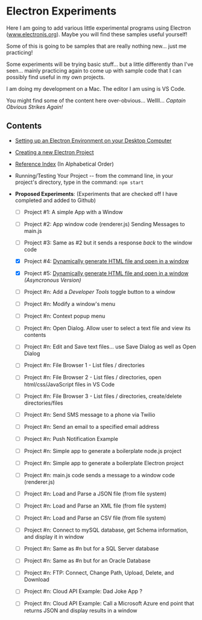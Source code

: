 # Electron Experiments
Here I am going to add various little experimental programs using Electron (www.electronjs.org). Maybe you will find these samples useful yourself!

Some of this is going to be samples that are really nothing new... just me practicing!

Some experiments will be trying basic stuff... but a little differently than I've seen... mainly practicing again to come up with sample code that I can possibly find useful in my own projects.

I am doing my development on a Mac.  The editor I am using is VS Code.

You might find some of the content here over-obvious... Wellll... *Captain Obvious Strikes Again!*

## Contents
- [Setting up an Electron Environment on your Desktop Computer](https://github.com/OrvilleChomer/electronjs-experiments/blob/main/setting-up-electron-environment.MD)
- [Creating a new Electron Project](creating-electron-projects.MD)
- [Reference Index](https://github.com/OrvilleChomer/electronjs-experiments/blob/main/refIndex.md) (In Alphabetical Order)
- Running/Testing Your Project -- from the command line, in your project's directory, type in the command:  `npm start`

- **Proposed Experiments**: (Experiments that are checked off I have completed and added to Github)
   - [ ] Project #1: A simple App with a Window
   - [ ] Project #2: App window code (renderer.js) Sending Messages to main.js
   - [ ] Project #3: Same as #2 but it sends a response *back* to the window code
   - [X] Project #4: [Dynamically generate HTML file and open in a window](https://github.com/OrvilleChomer/electronjs-experiments/tree/main/project4)
   - [X] Project #5: [Dynamically generate HTML file and open in a window](https://github.com/OrvilleChomer/electronjs-experiments/tree/main/project5) *(Asyncronous Version)*
   - [ ] Project #n: Add a *Developer Tools* toggle button to a window
   - [ ] Project #n: Modify a window's menu
   - [ ] Project #n: Context popup menu
   - [ ] Project #n: Open Dialog. Allow user to select a text file and view its contents
   - [ ] Project #n: Edit and Save text files... use Save Dialog as well as Open Dialog
   - [ ] Project #n: File Browser 1 - List files / directories
   - [ ] Project #n: File Browser 2 - List files / directories, open html/css/JavaScript files in VS Code
   - [ ] Project #n: File Browser 3 - List files / directories, create/delete directories/files
   - [ ] Project #n: Send SMS message to a phone via Twilio
   - [ ] Project #n: Send an email to a specified email address
   - [ ] Project #n: Push Notification Example
   - [ ] Project #n: Simple app to generate a boilerplate node.js project
   - [ ] Project #n: Simple app to generate a boilerplate Electron project
   - [ ] Project #n: main.js code sends a message to a window code (renderer.js)
   - [ ] Project #n: Load and Parse a JSON file (from file system)
   - [ ] Project #n: Load and Parse an XML file (from file system)
   - [ ] Project #n: Load and Parse an CSV file (from file system)
   - [ ] Project #n: Connect to mySQL database, get Schema information, and display it in window
   - [ ] Project #n: Same as #n but for a SQL Server database
   - [ ] Project #n: Same as #n but for an Oracle Database
   - [ ] Project #n: FTP: Connect, Change Path, Upload, Delete, and Download
   - [ ] Project #n: Cloud API Example: Dad Joke App ?
   - [ ] Project #n: Cloud API Example: Call a Microsoft Azure end point that returns JSON and display results in a window



